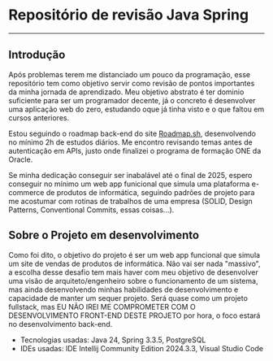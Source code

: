 # Repositório de revisão Java Spring

---

## Introdução

Após problemas terem me distanciado um pouco da programação, esse repositório tem como objetivo servir como revisão de 
pontos importantes da minha jornada de aprendizado. Meu objetivo abstrato é ter dominio suficiente para ser um 
programador decente, já o concreto é desenvolver uma aplicação web do zero, estudando oque já tinha visto e o que 
faltou em cursos anteriores.

Estou seguindo o roadmap back-end do site [Roadmap.sh](https://roadmap.sh), desenvolvendo no mínimo 2h de estudos 
diários. Me encontro revisando temas antes de autenticação em APIs, justo onde finalizei o programa de formação ONE da
Oracle.

Se minha dedicação conseguir ser inabalável até o final de 2025, espero conseguir no mínimo um web app funicional que
simula uma plataforma e-commerce de produtos de informática, seguindo padrões de projeto para me acostumar com rotinas
de trabalhos de uma empresa (SOLID, Design Patterns, Conventional Commits, essas coisas...).

## Sobre o Projeto em desenvolvimento

Como foi dito, o objetivo do projeto é ser um web app funcional que simula um site de vendas de produtos de informática.
Não vai ser nada "massivo", a escolha desse desafio tem mais haver com meu objetivo de desenvolver uma visão de 
arquiteto/engenheiro sobre o funcionamento de um sistema, mas ainda desenvolvendo minhas habilidades de desenvolvimento
e capacidade de manter um sequer projeto. Será quase como um projeto fullstack, mas EU NÃO IREI ME COMPROMETER COM O
DESENVOLVIMENTO FRONT-END DESTE PROJETO por hora, o foco estará no desenvolvimento back-end.
- Tecnologias usadas: Java 24, Spring 3.3.5, PostgreSQL
- IDEs usadas: IDE Intellij Community Edition 2024.3.3, Visual Studio Code